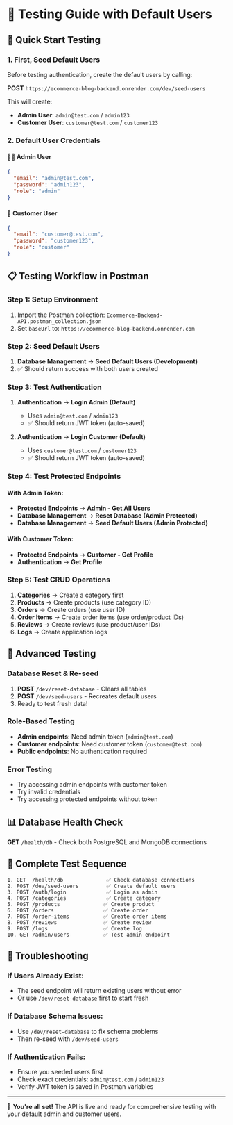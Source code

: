 # 🧪 Testing Guide with Default Users

## 🚀 Quick Start Testing

### 1. **First, Seed Default Users**
Before testing authentication, create the default users by calling:

**POST** `https://ecommerce-blog-backend.onrender.com/dev/seed-users`

This will create:
- **Admin User**: `admin@test.com` / `admin123`
- **Customer User**: `customer@test.com` / `customer123`

### 2. **Default User Credentials**

#### 👨‍💼 **Admin User**
```json
{
  "email": "admin@test.com",
  "password": "admin123",
  "role": "admin"
}
```

#### 👤 **Customer User**
```json
{
  "email": "customer@test.com", 
  "password": "customer123",
  "role": "customer"
}
```

## 📋 **Testing Workflow in Postman**

### **Step 1: Setup Environment**
1. Import the Postman collection: `Ecommerce-Backend-API.postman_collection.json`
2. Set `baseUrl` to: `https://ecommerce-blog-backend.onrender.com`

### **Step 2: Seed Default Users** 
1. **Database Management** → **Seed Default Users (Development)**
2. ✅ Should return success with both users created

### **Step 3: Test Authentication**
1. **Authentication** → **Login Admin (Default)**
   - Uses `admin@test.com` / `admin123`
   - ✅ Should return JWT token (auto-saved)

2. **Authentication** → **Login Customer (Default)**
   - Uses `customer@test.com` / `customer123`
   - ✅ Should return JWT token (auto-saved)

### **Step 4: Test Protected Endpoints**

#### With Admin Token:
- **Protected Endpoints** → **Admin - Get All Users**
- **Database Management** → **Reset Database (Admin Protected)**
- **Database Management** → **Seed Default Users (Admin Protected)**

#### With Customer Token:
- **Protected Endpoints** → **Customer - Get Profile**
- **Authentication** → **Get Profile**

### **Step 5: Test CRUD Operations**
1. **Categories** → Create a category first
2. **Products** → Create products (use category ID)
3. **Orders** → Create orders (use user ID)
4. **Order Items** → Create order items (use order/product IDs)
5. **Reviews** → Create reviews (use product/user IDs)
6. **Logs** → Create application logs

## 🔧 **Advanced Testing**

### **Database Reset & Re-seed**
1. **POST** `/dev/reset-database` - Clears all tables
2. **POST** `/dev/seed-users` - Recreates default users
3. Ready to test fresh data!

### **Role-Based Testing**
- **Admin endpoints**: Need admin token (`admin@test.com`)
- **Customer endpoints**: Need customer token (`customer@test.com`)
- **Public endpoints**: No authentication required

### **Error Testing**
- Try accessing admin endpoints with customer token
- Try invalid credentials
- Try accessing protected endpoints without token

## 📊 **Database Health Check**
**GET** `/health/db` - Check both PostgreSQL and MongoDB connections

## 🎯 **Complete Test Sequence**

```
1. GET  /health/db              ✅ Check database connections
2. POST /dev/seed-users         ✅ Create default users  
3. POST /auth/login             ✅ Login as admin
4. POST /categories             ✅ Create category
5. POST /products              ✅ Create product
6. POST /orders                ✅ Create order
7. POST /order-items           ✅ Create order items
8. POST /reviews               ✅ Create review
9. POST /logs                  ✅ Create log
10. GET /admin/users           ✅ Test admin endpoint
```

## 🚨 **Troubleshooting**

### If Users Already Exist:
- The seed endpoint will return existing users without error
- Or use `/dev/reset-database` first to start fresh

### If Database Schema Issues:
- Use `/dev/reset-database` to fix schema problems
- Then re-seed with `/dev/seed-users`

### If Authentication Fails:
- Ensure you seeded users first
- Check exact credentials: `admin@test.com` / `admin123`
- Verify JWT token is saved in Postman variables

---

🎉 **You're all set!** The API is live and ready for comprehensive testing with your default admin and customer users.
